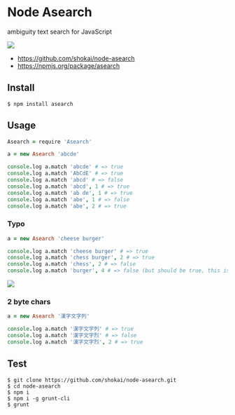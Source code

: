 # Node Asearch
ambiguity text search for JavaScript

<img src="https://travis-ci.org/shokai/node-asearch.png">

- https://github.com/shokai/node-asearch
- https://npmjs.org/package/asearch


## Install

    $ npm install asearch

## Usage

```coffee
Asearch = require 'Asearch'

a = new Asearch 'abcde'

console.log a.match 'abcde' # => true
console.log a.match 'AbCdE' # => true
console.log a.match 'abcd' # => false
console.log a.match 'abcd', 1 # => true
console.log a.match 'ab de', 1 # => true
console.log a.match 'abe', 1 # => false
console.log a.match 'abe', 2 # => true
```

### Typo

```coffee
a = new Asearch 'cheese burger'

console.log a.match 'cheese burger' # => true
console.log a.match 'chess burger', 2 # => true
console.log a.match 'chess', 2 # => false
console.log a.match 'burger', 4 # => false (but should be true, this is bug of current version)
```

<img src="http://gyazo.com/cbbabaf5f48f99a236b129b3df804081.png">


### 2 byte chars

```coffee
a = new Asearch '漢字文字列'

console.log a.match '漢字文字列' # => true
console.log a.match '漢字文字烈' # => false
console.log a.match '漢字文字烈', 2 # => true
```


## Test

    $ git clone https://github.com/shokai/node-asearch.git
    $ cd node-asearch
    $ npm i
    $ npm i -g grunt-cli
    $ grunt
